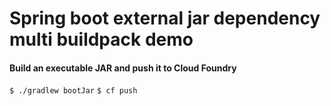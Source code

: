 # Spring boot external jar dependency multi buildpack demo

#### Build an executable JAR and push it to Cloud Foundry

`$ ./gradlew bootJar`
`$ cf push`
